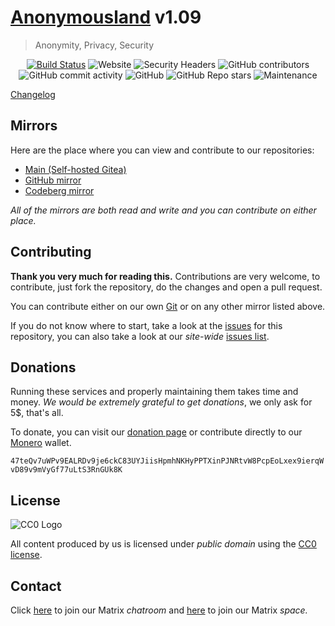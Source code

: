 # **[Anonymousland](https://anonymousland.org)** v1.09

>  Anonymity, Privacy, Security

<div align="center">

[![Build Status](https://drone.anonymousland.org/api/badges/anonymousland/anonymousland/status.svg)](https://drone.anonymousland.org/anonymousland/anonymousland)
![Website](https://img.shields.io/website?down_color=red&down_message=down&style=flat-square&up_color=green&up_message=up&url=https%3A%2F%2Fanonymousland.org%2F)
![Security Headers](https://img.shields.io/security-headers?style=flat-square&url=https%3A%2F%2Fanonymousland.org%2F)
![GitHub contributors](https://img.shields.io/github/contributors/anonyland/anonymousland?label=GitHub%20contributors&style=flat-square)
![GitHub commit activity](https://img.shields.io/github/commit-activity/m/anonyland/anonymousland?label=GitHub%20commit%20activity&style=flat-square)
![GitHub](https://img.shields.io/github/license/anonyland/anonymousland?style=flat-square)
![GitHub Repo stars](https://img.shields.io/github/stars/anonyland/anonymousland?label=GitHub%20stars&style=flat-square)
![Maintenance](https://img.shields.io/maintenance/yes/2023?style=flat-square)

</div>

[Changelog](https://anonymousland.org/changelog)

## Mirrors

Here are the place where you can view and contribute to our repositories:

- [Main (Self-hosted Gitea)](https://git.anonymousland.org/anonymousland/anonymousland)
- [GitHub mirror](https://github.com/anonyland/anonymousland)
- [Codeberg mirror](https://codeberg.org/anonymousland/anonymousland)

*All of the mirrors are both read and write and you can contribute on either place.*

## Contributing

**Thank you very much for reading this.** Contributions are very welcome, to contribute, just fork the repository, do the changes and open a pull request.

You can contribute either on our own [Git](https://git.anonymousland.org/anonymousland/anonymousland) or on any other mirror listed above.

If you do not know where to start, take a look at the [issues](https://git.anonymousland.org/anonymousland/anonymousland/issues) for this repository, you can also take a look at our *site-wide* [issues list](https://git.anonymousland.org/anonymousland/main).

## Donations

Running these services and properly maintaining them takes time and money. *We would be extremely grateful to get donations*, we only ask for 5$, that's all.

To donate, you can visit our [donation page](https://anonymousland.org/donate) or contribute directly to our [Monero](https://www.getmonero.org/) wallet.

``47teQv7uWPv9EALRDv9je6ckC83UYJiisHpmhNKHyPPTXinPJNRtvW8PcpEoLxex9ierqWvD89v9mVyGf77uLtS3RnGUk8K``

## License

![CC0 Logo](https://upload.wikimedia.org/wikipedia/commons/6/69/CC0_button.svg)

All content produced by us is licensed under *public domain* using the [CC0 license](https://creativecommons.org/share-your-work/public-domain/cc0/).

## Contact

Click [here](https://matrix.to/#/#lounge:anonymousland.org) to join our Matrix *chatroom* and [here](https://matrix.to/#/#anonymousland:anonymousland.org) to join our Matrix *space.*